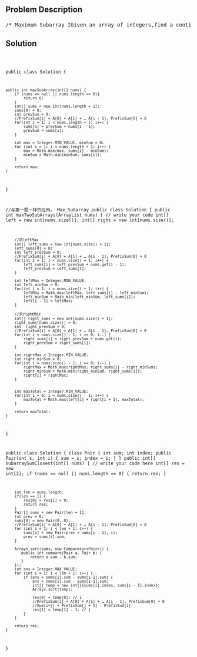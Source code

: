 <!--
<style>
  body { font-family: Arial, sans-serif; }
  .container { max-width: 700px; margin: 0 auto; padding: 10px; }
  .comment-block { background-color: #f9f9f9; padding: 10px; border-left: 5px solid #ccc; overflow-wrap: break-word; white-space: pre-wrap; }
  .code-block { background-color: #f4f4f4; padding: 10px; border: 1px solid #ddd; overflow-wrap: break-word; white-space: pre-wrap; }
</style>
-->

<div class='container'>
<h2>Problem Description</h2>
<div class='comment-block'>
<pre>
/* Maximum Subarray IGiven an array of integers,find a contiguous subarray which has the largest sum.The subarray should contain at least one number.ExampleGiven the array [−2,2,−3,4,−1,2,1,−5,3],the contiguous subarray [4,−1,2,1] has the largest sum = 6.ChallengeCan you do it in time complexity O(n)?*//* 知识点总结：子数组 Subarray令**********************************************************PrefixSum[i] = A[0] + A[1] + … A[i - 1], PrefixSum[0] = 0   ！！！！！！！！！！**********************************************************易知构造 PrefixSum 耗费 O(n) 时间和 O(n) 空间如需计算子数组从下标i到下标j之间的所有数之和则有 :**********************************************************Sum(i~j) = PrefixSum[j + 1] - PrefixSum[i]  ！！！！！！！！！！**********************************************************一定要有顺序！！！ 除非Closest to zero 特殊情况*//* 知识点：Subarray Problems    PrefixSum[i] = A[0] + A[1] + … A[i - 1], PrefixSum[0] = 0    Sum(i~j) = PrefixSum[j + 1] - PrefixSum[i]*/    /**     * @param nums: A list of integers     * @return: A integer indicate the sum of max subarray     *//* Maximum Subarray IIGiven an array of integers, find two non-overlapping subarrays which havethe largest sum.The number in each subarray should be contiguous.Return the largest sum.NoticeThe subarray should contain at least one numberExampleFor given [1, 3, -1, 2, -1, 2], the two subarrays are [1, 3] and [2, -1, 2]or [1, 3, -1, 2] and [2],they both have the largest sum 7.ChallengeCan you do it in time complexity O(n) ?*//* 知识点：Subarray Problems    PrefixSum[i] = A[0] + A[1] + … A[i - 1], PrefixSum[0] = 0    Sum(i~j) = PrefixSum[j + 1] - PrefixSum[i]*/    /**     * @param nums: A list of integers     * @return: An integer denotes the sum of max two non-overlappingsubarrays     *//* Subarray Sum ClosestGiven an integer array, find a subarray with sum closest to zero.Return the indexes of the first number and last number.ExampleGiven [-3, 1, 1, -3, 5], return [0, 2], [1, 3], [1, 1], [2, 2] or [0, 4].ChallengeO(nlogn) time*//* 知识点：Subarray Problems    PrefixSum[i] = A[0] + A[1] + … A[i - 1], PrefixSum[0] = 0    Sum(i~j) = PrefixSum[j + 1] - PrefixSum[i]*/    /**     * @param nums: A list of integers     * @return: A list of integers includes the index of the first number     *          and the index of the last number     */</pre>
</div>

<h2>Solution</h2>
<div class='code-block'>
<pre><code class='language-java'>




public class Solution {

    public int maxSubArray(int[] nums) {
        if (nums == null || nums.length == 0){
            return 0;
        }
        int[] sums = new int[nums.length + 1];
        sums[0] = 0;
        int prevSum = 0;
        //PrefixSum[i] = A[0] + A[1] + … A[i - 1], PrefixSum[0] = 0
        for(int i = 1; i < nums.length + 1; i++) {
            sums[i] = prevSum + nums[i - 1];
            prevSum = sums[i];
        }
        
        int max = Integer.MIN_VALUE, minSum = 0;
        for (int i = 1; i < nums.length + 1; i++) {
            max = Math.max(max, sums[i] - minSum);
            minSum = Math.min(minSum, sums[i]);
        }
        
        return max;
    }
}



//与第一题一样的应用， Max_Subarray
public class Solution {
    public int maxTwoSubArrays(ArrayList<Integer> nums) {
        // write your code
        int[] left = new int[nums.size()];
        int[] right = new int[nums.size()];
        
        //求leftMax
        int[] left_sums = new int[nums.size() + 1];
        left_sums[0] = 0;
        int left_prevSum = 0;
        //PrefixSum[i] = A[0] + A[1] + … A[i - 1], PrefixSum[0] = 0
        for(int i = 1; i < nums.size() + 1; i++) {
            left_sums[i] = left_prevSum + nums.get(i - 1);
            left_prevSum = left_sums[i];
        }
        
        int leftMax = Integer.MIN_VALUE;
        int left_minSum = 0;
        for(int i = 1; i < nums.size() + 1; i++) {
            leftMax = Math.max(leftMax, left_sums[i] - left_minSum);
            left_minSum = Math.min(left_minSum, left_sums[i]);
            left[i - 1] = leftMax;
        }
 
        //求rightMax
        int[] right_sums = new int[nums.size() + 1];
        right_sums[nums.size()] = 0;
        int  right_prevSum = 0;
        //PrefixSum[i] = A[0] + A[1] + … A[i - 1], PrefixSum[0] = 0
        for(int i = nums.size() - 1; i >= 0; i--) {
            right_sums[i] = right_prevSum + nums.get(i);
            right_prevSum = right_sums[i];
        }
        
        int rightMax = Integer.MIN_VALUE;
        int right_minSum = 0;
        for(int i = nums.size() - 1; i >= 0; i--) {
            rightMax = Math.max(rightMax, right_sums[i] - right_minSum);
            right_minSum = Math.min(right_minSum, right_sums[i]);
            right[i] = rightMax;
        }       
        
        
        int maxTotal = Integer.MIN_VALUE;
        for(int i = 0; i < nums.size() - 1; i++) {
            maxTotal = Math.max(left[i] + right[i + 1], maxTotal);
        }
        
        return maxTotal;
    }
}



public class Solution {
    class Pair {
        int sum;
        int index;
        public Pair(int s, int i) {
            sum = s;
            index = i;
        }
    }
    public int[] subarraySumClosest(int[] nums) {
        // write your code here
        int[] res = new int[2];
        if (nums == null || nums.length == 0) {
            return res;
        } 
        
        int len = nums.length;
        if(len == 1) {
            res[0] = res[1] = 0;
            return res;
        }
        Pair[] sums = new Pair[len + 1];
        int prev = 0;
        sums[0] = new Pair(0, 0);
        //PrefixSum[i] = A[0] + A[1] + … A[i - 1], PrefixSum[0] = 0
        for (int i = 1; i < len + 1; i++) {
            sums[i] = new Pair(prev + nums[i - 1], i);
            prev = sums[i].sum;
        }
        
        Arrays.sort(sums, new Comparator<Pair>() {
           public int compare(Pair a, Pair b) {
               return a.sum - b.sum;
           } 
        });
        int ans = Integer.MAX_VALUE;
        for (int i = 1; i < len + 1; i++) {
            if (ans > sums[i].sum - sums[i-1].sum) {
                ans = sums[i].sum - sums[i-1].sum;
                int[] temp = new int[]{sums[i].index, sums[i - 1].index};
                Arrays.sort(temp);

                res[0] = temp[0]; // i
                //PrefixSum[i] = A[0] + A[1] + … A[i - 1], PrefixSum[0] = 0
                //Sum(i~j) = PrefixSum[j + 1] - PrefixSum[i]
                res[1] = temp[1] - 1; // j
            }
        }
        
        return res;
    }
}








</code></pre>
</div>
</div>
